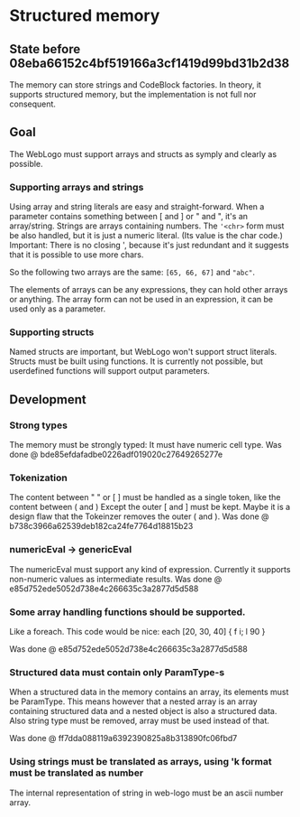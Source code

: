 # Structured memory

## State before 08eba66152c4bf519166a3cf1419d99bd31b2d38

The memory can store strings and CodeBlock factories.
In theory, it supports structured memory, but the implementation is not full nor consequent.

## Goal

The WebLogo must support arrays and structs as symply and clearly as possible.

### Supporting arrays and strings

Using array and string literals are easy and straight-forward.
When a parameter contains something between [ and ] or " and ", it's an array/string.
Strings are arrays containing numbers. The `'<chr>` form must be also handled, but it is just a numeric literal. (Its value is the char code.) Important: There is no closing ', because it's just redundant and it suggests that it is possible to use more chars.

So the following two arrays are the same: `[65, 66, 67]` and `"abc"`.

The elements of arrays can be any expressions, they can hold other arrays or anything.
The array form can not be used in an expression, it can be used only as a parameter.

### Supporting structs

Named structs are important, but WebLogo won't support struct literals. Structs must be built using functions. It is currently not possible, but userdefined functions will support output parameters.

## Development

### Strong types

The memory must be strongly typed: It must have numeric cell type.
Was done @ bde85efdafadbe0226adf019020c27649265277e

### Tokenization

The content between " " or [ ] must be handled as a single token, like the content between ( and )
Except the outer [ and ] must be kept. Maybe it is a design flaw that the Tokeinzer removes the outer ( and ).
Was done @ b738c3966a62539deb182ca24fe7764d18815b23

### numericEval -> genericEval

The numericEval must support any kind of expression. Currently it supports non-numeric values as intermediate results.
Was done @ e85d752ede5052d738e4c266635c3a2877d5d588

### Some array handling functions should be supported. 

Like a foreach.
This code would be nice:
each [20, 30, 40] { f i; l 90 }

Was done @ e85d752ede5052d738e4c266635c3a2877d5d588

### Structured data must contain only ParamType-s

When a structured data in the memory contains an array, its elements must be ParamType. This means however that a nested array is an array containing structured data and a nested object is also a structured data.
Also string type must be removed, array must be used instead of that.

Was done @ ff7dda088119a6392390825a8b313890fc06fbd7

### Using strings must be translated as arrays, using 'k format must be translated as number

The internal representation of string in web-logo must be an ascii number array.